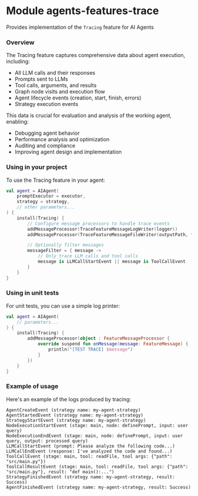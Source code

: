 # Module agents-features-trace

Provides implementation of the `Tracing` feature for AI Agents

### Overview

The Tracing feature captures comprehensive data about agent execution, including:
- All LLM calls and their responses
- Prompts sent to LLMs
- Tool calls, arguments, and results
- Graph node visits and execution flow
- Agent lifecycle events (creation, start, finish, errors)
- Strategy execution events

This data is crucial for evaluation and analysis of the working agent, enabling:
- Debugging agent behavior
- Performance analysis and optimization
- Auditing and compliance
- Improving agent design and implementation

### Using in your project

To use the Tracing feature in your agent:

```kotlin
val agent = AIAgent(
    promptExecutor = executor,
    strategy = strategy,
    // other parameters...
) {
    install(Tracing) {
        // Configure message processors to handle trace events
        addMessageProcessor(TraceFeatureMessageLogWriter(logger))
        addMessageProcessor(TraceFeatureMessageFileWriter(outputPath, fileSystem::sink))

        // Optionally filter messages
        messageFilter = { message -> 
            // Only trace LLM calls and tool calls
            message is LLMCallStartEvent || message is ToolCallEvent 
        }
    }
}
```

### Using in unit tests

For unit tests, you can use a simple log printer:

```kotlin
val agent = AIAgent(
    // parameters...
) {
    install(Tracing) {
        addMessageProcessor(object : FeatureMessageProcessor {
            override suspend fun onMessage(message: FeatureMessage) {
                println("[TEST TRACE] $message")
            }
        })
    }
}
```

### Example of usage

Here's an example of the logs produced by tracing:

```
AgentCreateEvent (strategy name: my-agent-strategy)
AgentStartedEvent (strategy name: my-agent-strategy)
StrategyStartEvent (strategy name: my-agent-strategy)
NodeExecutionStartEvent (stage: main, node: definePrompt, input: user query)
NodeExecutionEndEvent (stage: main, node: definePrompt, input: user query, output: processed query)
LLMCallStartEvent (prompt: Please analyze the following code...)
LLMCallEndEvent (response: I've analyzed the code and found...)
ToolCallEvent (stage: main, tool: readFile, tool args: {"path": "src/main.py"})
ToolCallResultEvent (stage: main, tool: readFile, tool args: {"path": "src/main.py"}, result: "def main():...")
StrategyFinishedEvent (strategy name: my-agent-strategy, result: Success)
AgentFinishedEvent (strategy name: my-agent-strategy, result: Success)
```
